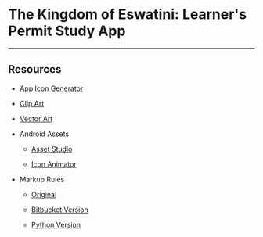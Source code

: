 # The Kingdom of Eswatini: Learner's Permit Study App #



* * *


## Resources ##

+ [App Icon Generator](https://appicon.co/#app-icon)

+ [Clip Art](https://www.clipartkey.com/)

+ [Vector Art](https://all-free-download.com/)

+ Android Assets

    * [Asset Studio](https://github.com/romannurik/AndroidAssetStudio)

    * [Icon Animator](https://github.com/romannurik/AndroidIconAnimator)

+ Markup Rules

    * [Original](https://daringfireball.net/projects/markdown/basics)

    * [Bitbucket Version](https://bitbucket.org/tutorials/markdowndemo/src/master/)

    * [Python Version](https://pypi.org/project/Markdown/)
